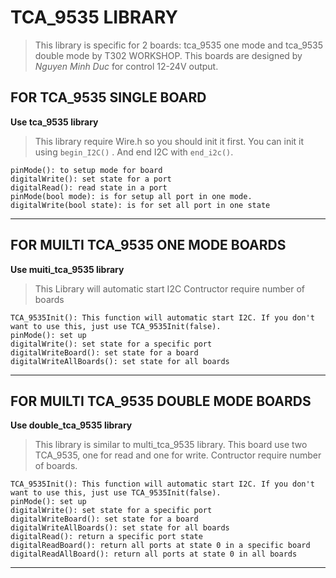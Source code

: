 # TCA_9535 LIBRARY
> This library is specific for 2 boards: tca_9535 one mode and tca_9535 double mode by T302 WORKSHOP.
> This boards are designed by _Nguyen Minh Duc_ for control 12-24V output.

## FOR TCA_9535 SINGLE BOARD
**Use tca_9535 library**
> This library require Wire.h so you should init it first.
> You can init it using `begin_I2C()` .
> And end I2C with `end_i2c()`.
```
pinMode(): to setup mode for board
digitalWrite(): set state for a port
digitalRead(): read state in a port
pinMode(bool mode): is for setup all port in one mode.
digitalWrite(bool state): is for set all port in one state
 ```
 ___

## FOR MUILTI TCA_9535 ONE MODE BOARDS
**Use muiti_tca_9535 library**
> This Library will automatic start I2C 
> Contructor require number of boards
```
TCA_9535Init(): This function will automatic start I2C. If you don't want to use this, just use TCA_9535Init(false).
pinMode(): set up
digitalWrite(): set state for a specific port
digitalWriteBoard(): set state for a board
digitalWriteAllBoards(): set state for all boards
```
___

## FOR MUILTI TCA_9535 DOUBLE MODE BOARDS
**Use double_tca_9535 library**
> This library is similar to multi_tca_9535 library.
> This board use two TCA_9535, one for read and one for write.
> Contructor require number of boards.

```
TCA_9535Init(): This function will automatic start I2C. If you don't want to use this, just use TCA_9535Init(false).
pinMode(): set up
digitalWrite(): set state for a specific port
digitalWriteBoard(): set state for a board
digitalWriteAllBoards(): set state for all boards
digitalRead(): return a specific port state
digitalReadBoard(): return all ports at state 0 in a specific board
digitalReadAllBoard(): return all ports at state 0 in all boards
```
___




 
